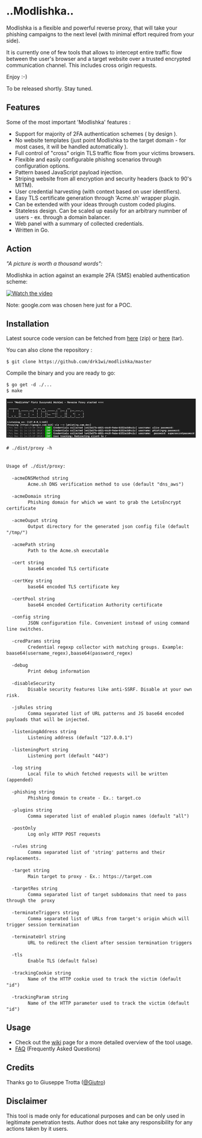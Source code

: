 # ..Modlishka..

Modlishka is a flexible and powerful reverse proxy, that will take your phishing campaigns to the next level (with minimal effort required from your side). 

It is currently one of few tools that allows to intercept entire traffic flow between the user's browser and a target website over a trusted encrypted communication channel. This includes cross origin requests.
 
Enjoy :-)

To be released shortly. Stay tuned.

Features
--------

Some of the most important 'Modlishka' features :

-   Support for majority of 2FA authentication schemes ( by design ).
-   No website templates (just point Modlishka to the target domain - for most cases, it will be handled automatically ).
-   Full control of "cross" origin TLS traffic flow from your victims browsers.
-   Flexible  and easily configurable phishng scenarios through configuration options.
-   Pattern based JavaScript payload injection.
-   Striping website from all encryption and security headers (back to 90's MITM). 
-   User credential harvesting (with context based on user identifiers).
-   Easy TLS certificate generation through 'Acme.sh' wrapper plugin.
-   Can be extended with your ideas through custom coded plugins.
-   Stateless design. Can be scaled up easily for an arbitrary numnber of users - ex. through a domain balancer.
-   Web panel with a summary of collected credentials.
-   Written in Go.


Action
------
_"A picture is worth a thousand words":_

 Modlishka in action against an example 2FA (SMS) enabled authentication scheme:

[![Watch the video](https://i.vimeocdn.com/video/747376704.jpg)](https://vimeo.com/307422738)

Note: google.com was chosen here just for a POC.



Installation
------------

Latest source code version can be fetched from [here](https://github.com/drk1wi/modlishka/zipball/master) (zip) or [here](https://github.com/drk1wi/modlishka/tarball/master) (tar).

You can also clone the repository :

    $ git clone https://github.com/drk1wi/modlishka/master

Compile the binary and you are ready to go:

    $ go get -d ./... 
    $ make
    
    
![alt text](https://raw.githubusercontent.com/drk1wi/assets/master/7d0426a133a85a46a76a424574bf5a2acf99815e.png)

    # ./dist/proxy -h
  
    
    Usage of ./dist/proxy:
    
      -acmeDNSMethod string
        	Acme.sh DNS verification method to use (default "dns_aws")
      
      -acmeDomain string
        	Phishing domain for which we want to grab the LetsEncrypt certificate
      
      -acmeOuput string
        	Output directory for the generated json config file (default "/tmp/")
      
      -acmePath string
        	Path to the Acme.sh executable
      
      -cert string
        	base64 encoded TLS certificate
      
      -certKey string
        	base64 encoded TLS certificate key
      
      -certPool string
        	base64 encoded Certification Authority certificate
      
      -config string
        	JSON configuration file. Convenient instead of using command line switches.
      
      -credParams string
          	Credential regexp collector with matching groups. Example: baase64(username_regex),baase64(password_regex)

      -debug
        	Print debug information
      
      -disableSecurity
        	Disable security features like anti-SSRF. Disable at your own risk.
      
      -jsRules string
        	Comma separated list of URL patterns and JS base64 encoded payloads that will be injected. 
      
      -listeningAddress string
        	Listening address (default "127.0.0.1")
      
      -listeningPort string
        	Listening port (default "443")
      
      -log string
        	Local file to which fetched requests will be written (appended)
      
      -phishing string
        	Phishing domain to create - Ex.: target.co
      
      -plugins string
        	Comma seperated list of enabled plugin names (default "all")
      
      -postOnly
        	Log only HTTP POST requests
      
      -rules string
        	Comma separated list of 'string' patterns and their replacements. 
      
      -target string
        	Main target to proxy - Ex.: https://target.com
      
      -targetRes string
        	Comma separated list of target subdomains that need to pass through the  proxy 
      
      -terminateTriggers string
        	Comma separated list of URLs from target's origin which will trigger session termination
      
      -terminateUrl string
        	URL to redirect the client after session termination triggers
      
      -tls
        	Enable TLS (default false)
      
      -trackingCookie string
        	Name of the HTTP cookie used to track the victim (default "id")
      
      -trackingParam string
        	Name of the HTTP parameter used to track the victim (default "id")




Usage
-----

 * Check out the [wiki](https://github.com/drk1wi/Modlishka/wiki) page for a more detailed overview of the tool usage.
 *  [FAQ](https://github.com/drk1wi/Modlishka/wiki/FAQ) (Frequently Asked Questions)

Credits
-------

Thanks go to Giuseppe Trotta ([@Giutro](https://twitter.com/giutro)) 

Disclaimer
----------
This tool is made only for educational purposes and can be only used in legitimate penetration tests. Author does not take any responsibility for any actions taken by it users.

